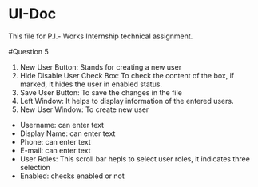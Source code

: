 # UI-Doc
This file for P.I.- Works Internship technical assignment.

#Question 5

1. New User Button: Stands for creating a new user
2. Hide Disable User Check Box: To check the content of the box, if marked, it hides the user in enabled status.
3. Save User Button: To save the changes in the file
4. Left Window: It helps to display information of the entered users.
5. New User Window: To create new user
  * Username: can enter text
  * Display Name: can enter text
  * Phone: can enter text
  * E-mail: can enter text
  * User Roles: This scroll bar hepls to select user roles, it indicates three selection
  * Enabled: checks enabled or not
